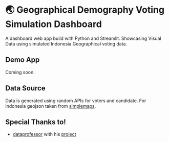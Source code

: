 # 🌏 Geographical Demography Voting Simulation Dashboard

A dashboard web app build with Python and Streamlit. Showcasing Visual Data using simulated Indonesia Geographical voting data.

## Demo App

Coming soon.

## Data Source

Data is generated using random APIs for voters and candidate. For indonesia geojson taken from [simplemaps](https://simplemaps.com/gis/country/id).

## Special Thanks to!

- [dataprofessor](https://github.com/dataprofessor) with his [project](https://github.com/dataprofessor/population-dashboard/tree/master) 